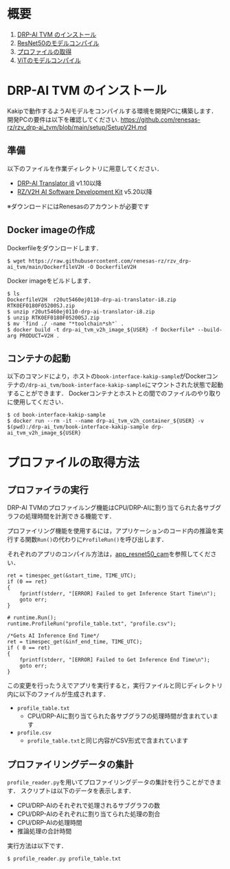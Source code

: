 # 概要
1. [DRP-AI TVM のインストール](#drp-ai-tvm-のインストール)
2. [ResNet50のモデルコンパイル](app_resnet50_cam/README.md)
3. [プロファイルの取得](#プロファイルの取得方法)
4. [ViTのモデルコンパイル](app_resnet50_cam/ViT.md)

# DRP-AI TVM のインストール
Kakipで動作するようAIモデルをコンパイルする環境を開発PCに構築します．
開発PCの要件は以下を確認してください.
https://github.com/renesas-rz/rzv_drp-ai_tvm/blob/main/setup/SetupV2H.md

## 準備

以下のファイルを作業ディレクトリに用意してください．

- [DRP-AI Translator i8](https://www.renesas.com/software-tool/drp-ai-translator-i8) v1.10以降
- [RZ/V2H AI Software Development Kit](https://www.renesas.com/software-tool/rzv2h-ai-software-development-kit) v5.20以降

※ダウンロードにはRenesasのアカウントが必要です

## Docker imageの作成
Dockerfileをダウンロードします．
```
$ wget https://raw.githubusercontent.com/renesas-rz/rzv_drp-ai_tvm/main/DockerfileV2H -O DockerfileV2H
```

Docker imageをビルドします．
```
$ ls
DockerfileV2H  r20ut5460ej0110-drp-ai-translator-i8.zip  RTK0EF0180F05200SJ.zip
$ unzip r20ut5460ej0110-drp-ai-translator-i8.zip
$ unzip RTK0EF0180F05200SJ.zip
$ mv `find ./ -name "*toolchain*sh"` .
$ docker build -t drp-ai_tvm_v2h_image_${USER} -f Dockerfile* --build-arg PRODUCT=V2H .
```

## コンテナの起動
以下のコマンドにより，ホストの`book-interface-kakip-sample`がDockerコンテナの`/drp-ai_tvm/book-interface-kakip-sample`にマウントされた状態で起動することができます．
Dockerコンテナとホストとの間でのファイルのやり取りに使用してください．
```
$ cd book-interface-kakip-sample
$ docker run --rm -it --name drp-ai_tvm_v2h_container_${USER} -v $(pwd):/drp-ai_tvm/book-interface-kakip-sample drp-ai_tvm_v2h_image_${USER}
```

# プロファイルの取得方法
## プロファイラの実行
DRP-AI TVMのプロファイルング機能はCPU/DRP-AIに割り当てられた各サブグラフの処理時間を計測できる機能です．

プロファイリング機能を使用するには，アプリケーションのコード内の推論を実行する関数`Run()`の代わりに`ProfileRun()`を呼び出します．

それぞれのアプリのコンパイル方法は，[app_resnet50_cam](./app_resnet50_cam/README.md)を参照してください．
```
ret = timespec_get(&start_time, TIME_UTC);
if (0 == ret)
{
    fprintf(stderr, "[ERROR] Failed to get Inference Start Time\n");
    goto err;
}

# runtime.Run();
runtime.ProfileRun("profile_table.txt", "profile.csv");

/*Gets AI Inference End Time*/
ret = timespec_get(&inf_end_time, TIME_UTC);
if ( 0 == ret)
{
    fprintf(stderr, "[ERROR] Failed to Get Inference End Time\n");
    goto err;
}

```

この変更を行ったうえでアプリを実行すると，実行ファイルと同じディレクトリ内に以下のファイルが生成されます．
- `profile_table.txt`
  - CPU/DRP-AIに割り当てられた各サブグラフの処理時間が含まれています
- `profile.csv`
  - `profile_table.txt`と同じ内容がCSV形式で含まれています


## プロファイリングデータの集計
`profile_reader.py`を用いてプロファイリングデータの集計を行うことができます．
スクリプトは以下のデータを表示します．
- CPU/DRP-AIのそれぞれで処理されるサブグラフの数
- CPU/DRP-AIのそれぞれに割り当てられた処理の割合
- CPU/DRP-AIの処理時間
- 推論処理の合計時間

実行方法は以下です．
```
$ profile_reader.py profile_table.txt
```